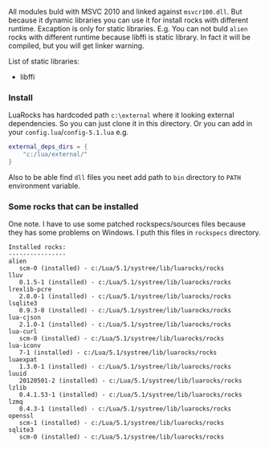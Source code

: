 
All modules buld with MSVC 2010 and linked against `msvcr100.dll`.
But because it dynamic libraries you can use it for install rocks
with different runtime. Excaption is only for static libraries.
E.g. You can not buld `alien` rocks with different runtime because
libffi is static library. In fact it will be compiled, but you will 
get linker warning.

List of static libraries:
 * libffi

### Install
LuaRocks has hardcoded path `c:\external` where it looking external
dependencies. So you can just clone it in this directory. Or you can
add in your `config.lua`/`config-5.1.lua` e.g.
```Lua
external_deps_dirs = {
    "c:/lua/external/"
}
```
Also to be able find `dll` files you neet add path to `bin` directory to
`PATH` environment variable.

### Some rocks that can be installed

One note. I have to use some patched rockspecs/sources files because they
has some problems on Windows. I puth this files in `rockspecs` directory.

```
Installed rocks:
----------------
alien
   scm-0 (installed) - c:/Lua/5.1/systree/lib/luarocks/rocks
lluv
   0.1.5-1 (installed) - c:/Lua/5.1/systree/lib/luarocks/rocks
lrexlib-pcre
   2.8.0-1 (installed) - c:/Lua/5.1/systree/lib/luarocks/rocks
lsqlite3
   0.9.3-0 (installed) - c:/Lua/5.1/systree/lib/luarocks/rocks
lua-cjson
   2.1.0-1 (installed) - c:/Lua/5.1/systree/lib/luarocks/rocks
lua-curl
   scm-0 (installed) - c:/Lua/5.1/systree/lib/luarocks/rocks
lua-iconv
   7-1 (installed) - c:/Lua/5.1/systree/lib/luarocks/rocks
luaexpat
   1.3.0-1 (installed) - c:/Lua/5.1/systree/lib/luarocks/rocks
luuid
   20120501-2 (installed) - c:/Lua/5.1/systree/lib/luarocks/rocks
lzlib
   0.4.1.53-1 (installed) - c:/Lua/5.1/systree/lib/luarocks/rocks
lzmq
   0.4.3-1 (installed) - c:/Lua/5.1/systree/lib/luarocks/rocks
openssl
   scm-1 (installed) - c:/Lua/5.1/systree/lib/luarocks/rocks
sqlite3
   scm-0 (installed) - c:/Lua/5.1/systree/lib/luarocks/rocks
```